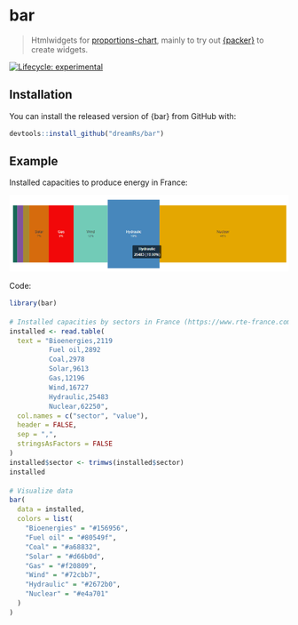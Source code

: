# bar

> Htmlwidgets for [proportions-chart](https://github.com/vasturiano/proportions-chart), mainly to try out [{packer}](https://packer.john-coene.com/#/) to create widgets.

<!-- badges: start -->
[![Lifecycle: experimental](https://img.shields.io/badge/lifecycle-experimental-orange.svg)](https://www.tidyverse.org/lifecycle/#experimental)
<!-- badges: end -->



## Installation

You can install the released version of {bar} from GitHub with:

```r
devtools::install_github("dreamRs/bar")
```

## Example

Installed capacities to produce energy in France:

![](man/figures/installed-capacities.png)

Code:

```r
library(bar)

# Installed capacities by sectors in France (https://www.rte-france.com/eco2mix/les-chiffres-cles-de-lelectricite)
installed <- read.table(
  text = "Bioenergies,2119
          Fuel oil,2892
          Coal,2978
          Solar,9613
          Gas,12196
          Wind,16727
          Hydraulic,25483
          Nuclear,62250",
  col.names = c("sector", "value"),
  header = FALSE, 
  sep = ",",
  stringsAsFactors = FALSE
)
installed$sector <- trimws(installed$sector)
installed

# Visualize data
bar(
  data = installed,
  colors = list(
    "Bioenergies" = "#156956",
    "Fuel oil" = "#80549f",
    "Coal" = "#a68832",
    "Solar" = "#d66b0d",
    "Gas" = "#f20809",
    "Wind" = "#72cbb7",
    "Hydraulic" = "#2672b0",
    "Nuclear" = "#e4a701"
  )
)
```

